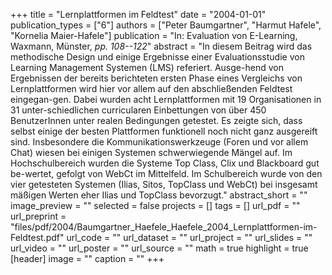 +++
title = "Lernplattformen im Feldtest"
date = "2004-01-01"
publication_types = ["6"]
authors = ["Peter Baumgartner", "Harmut Hafele", "Kornelia Maier-Hafele"]
publication = "In: Evaluation von E-Learning, Waxmann, Münster, _pp. 108--122_"
abstract = "In diesem Beitrag wird das methodische Design und einige Ergebnisse einer Evaluationsstudie von Learning Management Systemen (LMS) referiert. Ausge-hend von Ergebnissen der bereits berichteten ersten Phase eines Vergleichs von Lernplattformen wird hier vor allem auf den abschließenden Feldtest eingegan-gen. Dabei wurden acht Lernplattformen mit 19 Organisationen in 31 unter-schiedlichen curricularen Einbettungen von über 450 BenutzerInnen unter realen Bedingungen getestet. Es zeigte sich, dass selbst einige der besten Plattformen funktionell noch nicht ganz ausgereift sind. Insbesondere die Kommunikationswerkzeuge (Foren und vor allem Chat) wiesen bei einigen Systemen schwerwiegende Mängel auf. Im Hochschulbereich wurden die Systeme Top Class, Clix und Blackboard gut be-wertet, gefolgt von WebCt im Mittelfeld. Im Schulbereich wurde von den vier getesteten Systemen (Ilias, Sitos, TopClass und WebCt) bei insgesamt mäßigen Werten eher Ilias und TopClass bevorzugt."
abstract_short = ""
image_preview = ""
selected = false
projects = []
tags = []
url_pdf = ""
url_preprint = "files/pdf/2004/Baumgartner_Haefele_Haefele_2004_Lernplattformen-im-Feldtest.pdf"
url_code = ""
url_dataset = ""
url_project = ""
url_slides = ""
url_video = ""
url_poster = ""
url_source = ""
math = true
highlight = true
[header]
image = ""
caption = ""
+++

